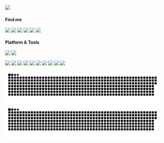 ![](https://count.getloli.com/get/@m0rml1n?theme=moebooru-h)

#### Find me
[![](https://img.shields.io/badge/-Twitter-1DA1F2?style=flat-square&logo=twitter&logoColor=white)](https://twitter.com/)
[![](https://img.shields.io/badge/Weibo-E6162D?style=flat-square&logo=sina-weibo&logoColor=white)](https://weibo.com/)
[![](https://img.shields.io/badge/-Blog-21759B?style=flat-square&logo=wordpress&logoColor=white)](https://nai.si)
[![](https://img.shields.io/badge/-Email-D14836?style=flat-square&logo=gmail&logoColor=white)](mailto:m0rm@qq.com)
[![](https://img.shields.io/badge/QQ-faaf08?style=flat-square&logo=tencent-qq&logoColor=000000)](http://wpa.qq.com/msgrd?v=3&uin=10001&site=qq&menu=yes)
![](https://img.shields.io/badge/lovesnad-07C160?style=flat-square&logo=wechat&logoColor=white)



#### Platform & Tools
[![](https://img.shields.io/badge/Windows-10-2376bc?style=flat-square&logo=windows&logoColor=ffffff)](https://www.microsoft.com/windows/get-windows-10)
[![](https://img.shields.io/badge/IDE-Visual%20Studio%20Code-blue?style=flat-square&logo=visual-studio-code&logoColor=ffffff)](https://code.visualstudio.com/)

[![](https://img.shields.io/badge/-Sass-cc6699?style=flat-square&logo=sass&logoColor=white)](https://sass-lang.com/)
[![](https://img.shields.io/badge/-HTML5-E34F26?style=flat-square&logo=html5&logoColor=white)](https://html.spec.whatwg.org/)
[![](https://img.shields.io/badge/-JavaScript-f7e018?style=flat-square&logo=javascript&logoColor=white)](https://www.ecma-international.org/)
[![](https://img.shields.io/badge/-TypeScript-3178c6?style=flat-square&logo=typescript&logoColor=white)](https://www.typescriptlang.org/)
[![](https://img.shields.io/badge/-Git-f05032?style=flat-square&logo=git&logoColor=white)](https://git-scm.com/)
[![](https://img.shields.io/badge/-Vue.js-4fc08d?style=flat-square&logo=vue.js&logoColor=ffffff)](https://vuejs.org/)
[![](https://img.shields.io/badge/-Node.js-43853d?style=flat-square&logo=node.js&logoColor=ffffff)](https://nodejs.org/)
[![](https://img.shields.io/badge/-Nuxt.js-00C58E?style=flat-square&logo=nuxt.js&logoColor=white)](https://nuxtjs.org/)
[![](https://img.shields.io/badge/-MongoDB-47A248?style=flat-square&logo=mongodb&logoColor=white)](https://www.mongodb.com/)
[![](https://img.shields.io/badge/-Express.js-f7f7f7?style=flat-square)](https://expressjs.com/)

<div align="center">
  
![GitHub Snake Light](https://github.com/Tsuk1ko/Tsuk1ko/raw/snack/github-snake.svg#gh-light-mode-only)
![GitHub Snake Dark](https://github.com/Tsuk1ko/Tsuk1ko/raw/snack/github-snake-dark.svg#gh-dark-mode-only)
  
</div>
